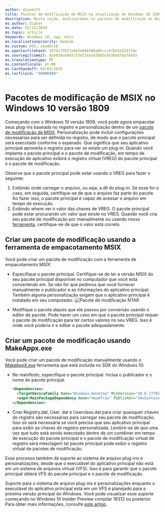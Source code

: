 ```yaml
---
author: dianmsft
title: Pacotes de modificação de MSIX na atualização do Windows 10 1809
description: Nesta seção, analisaremos os pacotes de modificação no Windows 10 1809 Update
ms.author: diahar
ms.date: 01/15/2019
ms.topic: article
keywords: Windows 10, uwp, msix
ms.localizationpriority: medium
ms.custom: RS5, seodec18
ms.openlocfilehash: 567417fb77ade5e048388a05ccc47651b32437dc
ms.sourcegitcommit: 92e034ce942cf3df1ea243b03e7b38ed78af4d43
ms.translationtype: MT
ms.contentlocale: pt-BR
ms.lasthandoff: 04/03/2019
ms.locfileid: "58900498"
---
```

# <a name="msix-modification-packages-on-windows-10-version-1809"></a>Pacotes de modificação de MSIX no Windows 10 versão 1809 

Começando com o Windows 10 versão 1809, você pode agora empacotar seus plug-ins baseada no registro e personalização dentro de um [pacote de modificação de MSIX](modification-packages.md). Personalização pode incluir configurações necessárias para ser definida no registro, de modo que o pacote principal será executado conforme o esperado. Que significa que seu aplicativo principal aproveita o registro para ver se existe um plug-in. Quando você implanta o pacote principal e o pacote de modificação, em tempo de execução do aplicativo exibirá o registro virtual (VREG) do pacote principal e o pacote de modificação. 

Observe que o pacote principal pode estar usando o VREG para fazer o seguinte: 
1.  Exibindo onde carregar o arquivo, ou seja, a dll do plug-in. Se esse for o caso, em seguida, certifique-se de que o arquivo faz parte do pacote. Ao fazer isso, o pacote principal é capaz de acessar o arquivo em tempo de execução.  
2.  Exibindo where ver o valor das chaves de VREG. O pacote principal pode estar procurando um valor que existe no VREG. Quando você cria seu pacote de modificação por manualmente ou usando nosso [ferramenta](https://www.microsoft.com/en-us/p/msix-packaging-tool/9n5lw3jbcxkf), certifique-se de que o valor está correto. 

## <a name="create-a-modification-package-using-the-msix-packaging-tool"></a>Criar um pacote de modificação usando a ferramenta de empacotamento MSIX

Você pode criar um pacote de modificação com a ferramenta de empacotamento MSIX:
* Especifique o pacote principal. Certifique-se de ter a versão MSIX do seu pacote principal disponível no computador que você está convertendo em. Se não for que pedimos que você fornecer manualmente o publicador e as informações do aplicativo principal. Também alguma personalização exigem que o aplicativo principal é instalado em seu computador.
![Pacote de modificação NTAR](images/MPT-mod-page.png)

* Modifique o pacote depois que ele passou por conversão usando o editor de pacote. Pode haver um caso em que o pacote principal requer o pacote de modificação para ter certos valores no seu VREG. Isso é onde você poderia ir e editar o pacote adequadamente. 

## <a name="create-a-modification-package-using-makeappxexe"></a>Criar um pacote de modificação usando MakeAppx.exe

Você pode criar um pacote de modificação manualmente usando o [MakeAppX.exe](https://docs.microsoft.com/windows/uwp/packaging/create-app-package-with-makeappx-tool) ferramenta que está incluída no SDK do Windows 10:
* No manifesto, especifique o pacote principal. Inclua o publicador e o nome do pacote principal.

    ```xml
    <Dependencies>
      <TargetDeviceFamily Name="Windows.Desktop" MinVersion="10.0.17701.0" MaxVersionTested="12.0.0.0"/>
      <uap4:MainPackageDependency Name="HeadTrax" Publisher="CN=Contoso Software, O=Contoso Corporation, C=US" />
    </Dependencies>
    ```
- Criar Registry.dat, User. dat e Userclass.dat para criar quaisquer chaves do registro são necessárias para carregar seu pacote de modificação. Isso só será necessária se você precisa que seu aplicativo principal para exibir as chaves do registro personalizada. Lembre-se de que uma vez que tudo está sendo executado dentro de um contêiner em tempo de execução do pacote principal e o pacote de modificação virtual de registro será mesclagem tal pacote principal pode exibir o registro virtual de pacotes de modificação.  

Esse processo também dá suporte ao sistema de arquivo plug-ins e personalizações, desde que o executável do aplicativo principal não está em um sistema de arquivos virtual (VFS). Isso é para garantir que o pacote principal obterá VFS do pacote principal e o pacote de modificação. 

Suporte para o sistema de arquivo plug-ins e personalizações enquanto o executável do aplicativo principal está em um VFS é planejado para a próxima versão principal do Windows. Você pode visualizar esse suporte começando no Windows 10 Insider Preview compilar 18312 ou posterior. Para obter mais informações, consulte [este artigo](modification-package-insider-preview-build-18312.md). 

